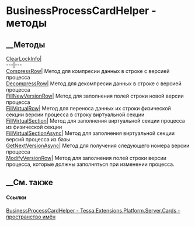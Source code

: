# BusinessProcessCardHelper - методы
##  __Методы
[ClearLockInfo](M_Tessa_Extensions_Platform_Server_Cards_BusinessProcessCardHelper_ClearLockInfo.htm)|  
---|---  
[CompressRow](M_Tessa_Extensions_Platform_Server_Cards_BusinessProcessCardHelper_CompressRow.htm)|
Метод для компресии данных в строке с версией процесса  
[DecompressRow](M_Tessa_Extensions_Platform_Server_Cards_BusinessProcessCardHelper_DecompressRow.htm)|
Метод для декомпресии данных в строке с версией процесса  
[FillNewVersionRow](M_Tessa_Extensions_Platform_Server_Cards_BusinessProcessCardHelper_FillNewVersionRow.htm)|
Метод для заполнения полей строки новой версии процесса  
[FillVirtualRow](M_Tessa_Extensions_Platform_Server_Cards_BusinessProcessCardHelper_FillVirtualRow.htm)|
Метод для переноса данных их строки физической секции версии процесса в строку
виртуальной секции  
[FillVirtualSection](M_Tessa_Extensions_Platform_Server_Cards_BusinessProcessCardHelper_FillVirtualSection.htm)|
Метод для заполнения виртуальной секции процесса из физической секции  
[FillVirtualSectionAsync](M_Tessa_Extensions_Platform_Server_Cards_BusinessProcessCardHelper_FillVirtualSectionAsync.htm)|
Метод для заполнения виртуальной секции версий процесса из базы  
[GetNextVersionAsync](M_Tessa_Extensions_Platform_Server_Cards_BusinessProcessCardHelper_GetNextVersionAsync.htm)|
Метод для получения следующего номера версии процесса  
[ModifyVersionRow](M_Tessa_Extensions_Platform_Server_Cards_BusinessProcessCardHelper_ModifyVersionRow.htm)|
Метод для заполнения полей строки версии процесса, которые должны заполняться
при изменении процесса.  
## __См. также
#### Ссылки
[BusinessProcessCardHelper -
](T_Tessa_Extensions_Platform_Server_Cards_BusinessProcessCardHelper.htm)
[Tessa.Extensions.Platform.Server.Cards - пространство
имён](N_Tessa_Extensions_Platform_Server_Cards.htm)
